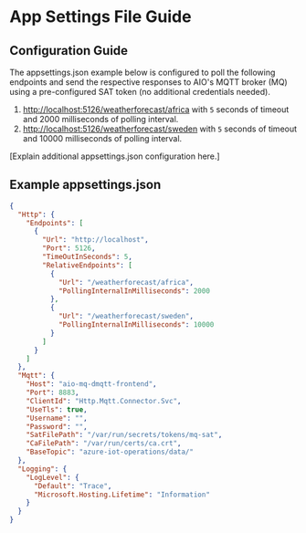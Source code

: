 # App Settings File Guide

## Configuration Guide

The appsettings.json example below is configured to poll the following endpoints and send the respective responses to AIO's MQTT broker (MQ) using a pre-configured SAT token (no additional credentials needed).

1. <http://localhost:5126/weatherforecast/africa> with ```5``` seconds of timeout and 2000 milliseconds of polling interval.
2. <http://localhost:5126/weatherforecast/sweden> with ```5``` seconds of timeout and 10000 milliseconds of polling interval.

[Explain additional appsettings.json configuration here.]

## Example appsettings.json

```json
{
  "Http": {
    "Endpoints": [
      {
        "Url": "http://localhost",
        "Port": 5126,
        "TimeOutInSeconds": 5,
        "RelativeEndpoints": [
          {
            "Url": "/weatherforecast/africa",
            "PollingInternalInMilliseconds": 2000
          },
          {
            "Url": "/weatherforecast/sweden",
            "PollingInternalInMilliseconds": 10000
          }
        ]
      }
    ]
  },
  "Mqtt": {
    "Host": "aio-mq-dmqtt-frontend",
    "Port": 8883,
    "ClientId": "Http.Mqtt.Connector.Svc",
    "UseTls": true,
    "Username": "",
    "Password": "",
    "SatFilePath": "/var/run/secrets/tokens/mq-sat",
    "CaFilePath": "/var/run/certs/ca.crt",
    "BaseTopic": "azure-iot-operations/data/"
  },
  "Logging": {
    "LogLevel": {
      "Default": "Trace",
      "Microsoft.Hosting.Lifetime": "Information"
    }
  }
}
```
